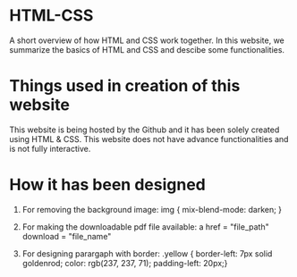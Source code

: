 # HTML-CSS
A short overview of how HTML and CSS work together. In this website, we summarize the basics of HTML and CSS and descibe some functionalities.

# Things used in creation of this website
This website is being hosted by the Github and it has been solely created using HTML & CSS. This website does not have advance functionalities and is not fully interactive.

# How it has been designed
1. For removing the background image:
    img { mix-blend-mode: darken; }

2. For making the downloadable pdf file available:
    a href = "file_path" download = "file_name"
3. For designing parargaph with border: 
    .yellow { border-left: 7px solid goldenrod; color: rgb(237, 237, 71); padding-left: 20px;}